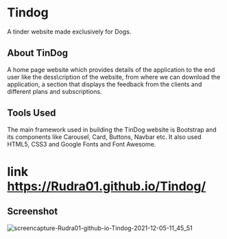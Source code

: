 # Tindog

A tinder website made exclusively for Dogs.

## About TinDog

A home page website which provides details of the application to the end user like the dess\cription of the website, from where we can download the application, a section that displays the feedback from the clients and different plans and subscriptions.

## Tools Used

The main framework used in building the TinDog website is Bootstrap and its components like Carousel, Card, Buttons, Navbar etc. It also used HTML5, CSS3 and Google Fonts and Font Awesome.

# link https://Rudra01.github.io/Tindog/

## Screenshot

![screencapture-Rudra01-github-io-Tindog-2021-12-05-11_45_51](https://user-images.githubusercontent.com/80894008/144742266-4cef0206-accf-4748-8020-644e158405cc.png)
